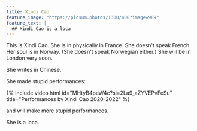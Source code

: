 ```yaml
---
title: Xindi Cao
feature_image: "https://picsum.photos/1300/400?image=989"
feature_text: |
  ## Xindi Cao is a loca
---
```


This is Xindi Cao.
She is in physically in France. She doesn't speak French. Her soul is in Norway. (She doesn't speak Norwegian either.) She will be in London very soon.

She writes in Chinese.

She made stupid performances:

{% include video.html id="MHtyB4peW4c?si=2La9_aZYVEPvFeSu" title="Performances by Xindi Cao 2020-2022" %}

and will make more stupid performances.

She is a loca.
